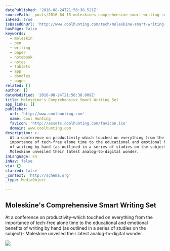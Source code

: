 ```yaml
---
datePublished: '2016-08-24T21:56:38.521Z'
sourcePath: _posts/2016-04-15-moleskines-comprehensive-smart-writing-set.md
inFeed: true
isBasedOnUrl: 'http://www.coolhunting.com/tech/moleskine-smart-writing-set'
hasPage: false
keywords:
  - moleskin
  - pen
  - writing
  - paper
  - notebook
  - notes
  - tablets
  - app
  - doodles
  - pages
related: []
author: []
dateModified: '2016-08-24T21:56:38.009Z'
title: Moleskine's Comprehensive Smart Writing Set
app_links: []
publisher:
  url: 'http://www.coolhunting.com'
  name: Cool Hunting
  favicon: 'http://assets.coolhunting.com/favicon.ico'
  domain: www.coolhunting.com
description: >-
  At a conference on productivity-which touched on everything from the
  importance of tech-free alone time to the educational and emotional benefits
  of writing by hand (as outlined in a series of studies on the subject)-
  Moleskine unveiled their latest analog-to-digital wonder.
inLanguage: en
inNav: false
via: {}
starred: false
_context: 'http://schema.org'
_type: MediaObject

---
```

<article style=""><h1>Moleskine's Comprehensive Smart Writing Set</h1><p>At a conference on productivity-which touched on everything from the importance of tech-free alone time to the educational and emotional benefits of writing by hand (as outlined in a series of studies on the subject)- Moleskine unveiled their latest analog-to-digital wonder.</p><img src="http://assets.coolhunting.com/coolhunting/2016/04/06/large_Moleskine-Smart-Set-Thumb.jpg" /></article>